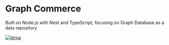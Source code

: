 # Graph Commerce

Built on Node.js with Nest and TypeScript, focusing on Graph Database as a data repository

[![lerna](https://img.shields.io/badge/maintained%20with-lerna-cc00ff.svg)](https://lerna.js.org/)
